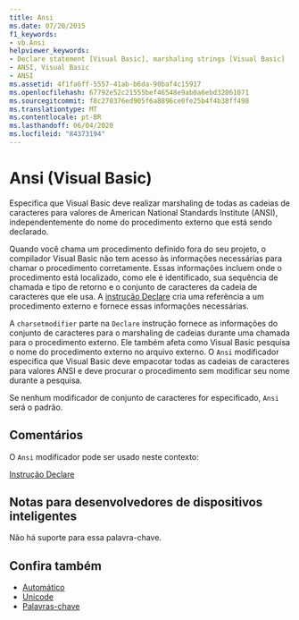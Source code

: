 ```yaml
---
title: Ansi
ms.date: 07/20/2015
f1_keywords:
- vb.Ansi
helpviewer_keywords:
- Declare statement [Visual Basic], marshaling strings [Visual Basic]
- ANSI, Visual Basic
- ANSI
ms.assetid: 4f1fa6ff-5557-41ab-b6da-90baf4c15917
ms.openlocfilehash: 67792e52c21555bef46548e9ab0a6ebd32061071
ms.sourcegitcommit: f8c270376ed905f6a8896ce0fe25b4f4b38ff498
ms.translationtype: MT
ms.contentlocale: pt-BR
ms.lasthandoff: 06/04/2020
ms.locfileid: "84373194"
---
```

# <a name="ansi-visual-basic"></a>Ansi (Visual Basic)
Especifica que Visual Basic deve realizar marshaling de todas as cadeias de caracteres para valores de American National Standards Institute (ANSI), independentemente do nome do procedimento externo que está sendo declarado.  
  
 Quando você chama um procedimento definido fora do seu projeto, o compilador Visual Basic não tem acesso às informações necessárias para chamar o procedimento corretamente. Essas informações incluem onde o procedimento está localizado, como ele é identificado, sua sequência de chamada e tipo de retorno e o conjunto de caracteres da cadeia de caracteres que ele usa. A [instrução Declare](../statements/declare-statement.md) cria uma referência a um procedimento externo e fornece essas informações necessárias.  
  
 A `charsetmodifier` parte na `Declare` instrução fornece as informações do conjunto de caracteres para o marshaling de cadeias durante uma chamada para o procedimento externo. Ele também afeta como Visual Basic pesquisa o nome do procedimento externo no arquivo externo. O `Ansi` modificador especifica que Visual Basic deve empacotar todas as cadeias de caracteres para valores ANSI e deve procurar o procedimento sem modificar seu nome durante a pesquisa.  
  
 Se nenhum modificador de conjunto de caracteres for especificado, `Ansi` será o padrão.  
  
## <a name="remarks"></a>Comentários  
 O `Ansi` modificador pode ser usado neste contexto:  
  
 [Instrução Declare](../statements/declare-statement.md)  
  
## <a name="smart-device-developer-notes"></a>Notas para desenvolvedores de dispositivos inteligentes  
 Não há suporte para essa palavra-chave.  
  
## <a name="see-also"></a>Confira também

- [Automático](auto.md)
- [Unicode](unicode.md)
- [Palavras-chave](../keywords/index.md)
